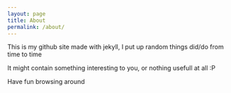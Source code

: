 ```yaml
---
layout: page
title: About
permalink: /about/
---
```


This is my github site made with jekyll, I put up random things did/do from time to time

It might contain something interesting to you, or nothing usefull at all :P

Have fun browsing around